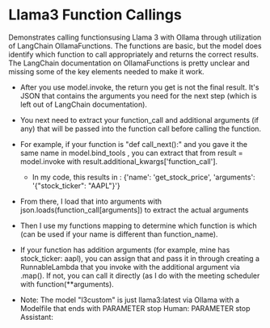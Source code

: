 # Llama3 Function Callings


Demonstrates calling functionsusing Llama 3 with Ollama through utilization of LangChain OllamaFunctions.  The functions are basic, but the model does identify which function to call appropriately and returns the correct results.
The LangChain documentation on OllamaFunctions is pretty unclear and missing some of the key elements needed to make it work.

- After you use model.invoke, the return you get is not the final result.  It's JSON that contains the arguments you need for the next step (which is left out of LangChain documentation).
- You next need to extract your function_call and additional arguments (if any) that will be passed into the function call before calling the function.
- For example, if your function is "def call_next():" and you gave it the same name in model.bind_tools , you can extract that from  result = model.invoke with result.additional_kwargs['function_call'].
  - In my code, this results in : {'name': 'get_stock_price', 'arguments': '{"stock_ticker": "AAPL"}'}
- From there, I load that into arguments with json.loads(function_call[arguments]) to extract the actual arguments
- Then I use my functions mapping to determine which function is which (can be used if your name is different than function_name).
- If your function has addition arguments (for example, mine has stock_ticker: aapl), you can assign that and pass it in through creating a RunnableLambda that you invoke with the additional argument via .map().  If not, you can call it directly (as I do with the meeting scheduler with function(**arguments).

- Note: The model "l3custom" is just llama3:latest via Ollama with a Modelfile that ends with PARAMETER stop Human: PARAMETER stop Assistant:

  

